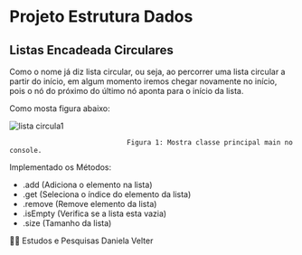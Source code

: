 # Projeto Estrutura Dados
## Listas Encadeada Circulares

Como o nome já diz lista circular, ou seja, ao percorrer uma lista circular a partir do início, em algum
momento iremos chegar novamente no início, pois o nó do próximo do último nó aponta para o início da lista.

Como mosta figura abaixo:

![lista circula1](https://user-images.githubusercontent.com/106537496/196297922-062f381e-6ac5-4851-8ddc-766f6ced835b.png)

                                 Figura 1: Mostra classe principal main no console.


Implementado os Métodos:

* .add (Adiciona o elemento na lista)
* .get (Seleciona o índice do elemento da lista)
* .remove (Remove elemento da lista)
* .isEmpty (Verifica se a lista esta vazia)
* .size (Tamanho da lista)

👩‍🎓 Estudos e Pesquisas Daniela Velter






 

